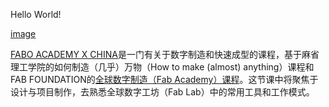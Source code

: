 Hello World!

[image](https://user-images.githubusercontent.com/47165282/110058504-60110e00-7d9d-11eb-9ea6-99e3652362e3.png)

[FABO ACADEMY X CHINA](https://fablabo.com/)是一门有关于数字制造和快速成型的课程，基于麻省理工学院的如何制造（几乎）万物（How to make (almost) anything）课程和FAB FOUNDATION的[全球数字制造（Fab Academy）课程](http://fabacademy.org/)。这节课中将聚焦于设计与项目制作，去熟悉全球数字工坊（Fab Lab）中的常用工具和工作模式。
